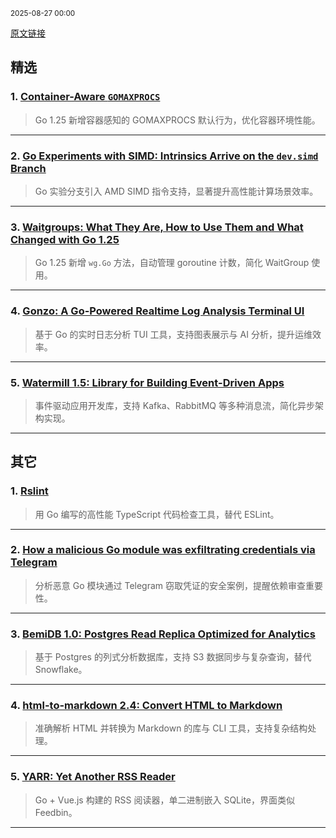 <sub>2025-08-27 00:00</sub>


[原文链接](https://golangweekly.com/issues/567)


## 精选

### 1. [Container-Aware `GOMAXPROCS`](https://golangweekly.com/link/173329/rss)
> Go 1.25 新增容器感知的 GOMAXPROCS 默认行为，优化容器环境性能。

---

### 2. [Go Experiments with SIMD: Intrinsics Arrive on the `dev.simd` Branch](https://golangweekly.com/link/173331/rss)
> Go 实验分支引入 AMD SIMD 指令支持，显著提升高性能计算场景效率。

---

### 3. [Waitgroups: What They Are, How to Use Them and What Changed with Go 1.25](https://golangweekly.com/link/173336/rss)
> Go 1.25 新增 `wg.Go` 方法，自动管理 goroutine 计数，简化 WaitGroup 使用。

---

### 4. [Gonzo: A Go-Powered Realtime Log Analysis Terminal UI](https://golangweekly.com/link/173341/rss)
> 基于 Go 的实时日志分析 TUI 工具，支持图表展示与 AI 分析，提升运维效率。

---

### 5. [Watermill 1.5: Library for Building Event-Driven Apps](https://golangweekly.com/link/173343/rss)
> 事件驱动应用开发库，支持 Kafka、RabbitMQ 等多种消息流，简化异步架构实现。

---

## 其它

### 1. [Rslint](https://golangweekly.com/link/173334/rss)
> 用 Go 编写的高性能 TypeScript 代码检查工具，替代 ESLint。

---

### 2. [How a malicious Go module was exfiltrating credentials via Telegram](https://golangweekly.com/link/173335/rss)
> 分析恶意 Go 模块通过 Telegram 窃取凭证的安全案例，提醒依赖审查重要性。

---

### 3. [BemiDB 1.0: Postgres Read Replica Optimized for Analytics](https://golangweekly.com/link/173346/rss)
> 基于 Postgres 的列式分析数据库，支持 S3 数据同步与复杂查询，替代 Snowflake。

---

### 4. [html-to-markdown 2.4: Convert HTML to Markdown](https://golangweekly.com/link/173347/rss)
> 准确解析 HTML 并转换为 Markdown 的库与 CLI 工具，支持复杂结构处理。

---

### 5. [YARR: Yet Another RSS Reader](https://golangweekly.com/link/173349/rss)
> Go + Vue.js 构建的 RSS 阅读器，单二进制嵌入 SQLite，界面类似 Feedbin。

---
    